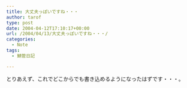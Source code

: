 ```yaml
---
title: 大丈夫っぽいですね・・・
author: tarof
type: post
date: 2004-04-12T17:10:17+00:00
url: /2004/04/13/大丈夫っぽいですね・・・/
categories:
  - Note
tags:
  - 鯖管日記

---
```

とりあえず、これでどこからでも書き込めるようになったはずです・・・。